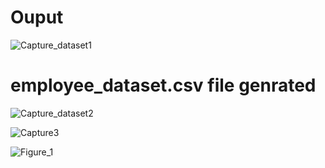 # Ouput
![Capture_dataset1](https://github.com/Rutuja0596/employee_satisfaction/assets/55682857/f434eedc-b5e5-4c64-9ccd-f6aad7131e02)
# employee_dataset.csv file genrated
![Capture_dataset2](https://github.com/Rutuja0596/employee_satisfaction/assets/55682857/70d704e6-0c16-4f80-8c69-101806ec7938)

![Capture3](https://github.com/Rutuja0596/employee_satisfaction/assets/55682857/95c8236b-660f-4333-85dd-0a1ffdb1c4df)

![Figure_1](https://github.com/Rutuja0596/employee_satisfaction/assets/55682857/f5ca9ab3-0798-4780-94a7-1b79c10353dc)
